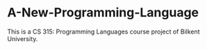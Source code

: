 # A-New-Programming-Language
This is a CS 315: Programming Languages course project of Bilkent University.
